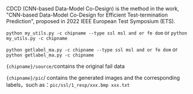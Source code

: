 CDCD (CNN-based Data-Model Co-Design) is the method in the work, 
"CNN-based Data-Model Co-Design for Efficient Test-termination Prediction",
proposed in 2022 IEEE European Test Symposium (ETS).

`python my_utils.py -c chipname --type ssl msl and or fe dom` or `python my_utils.py -c chipname`  

`python getlabel_ma.py -c chipname --type ssl msl and or fe dom` or `python getlabel_ma.py -c chipname`  

`{chipname}/source/`contains the original fail data 

`{chipname}/pic`/  contains the generated images and the corresponding labels，such as：`pic/ssl/1_resp/xxx.bmp xxx.txt`

